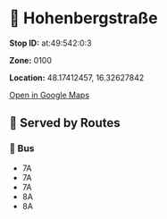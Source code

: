 # 🚉 Hohenbergstraße


**Stop ID:** at:49:542:0:3

**Zone:** 0100

**Location:** 48.17412457, 16.32627842

[Open in Google Maps](https://www.google.com/maps?q=48.17412457,16.32627842)

## 🚆 Served by Routes

### 🚌 Bus
- 7A
- 7A
- 7A
- 8A
- 8A